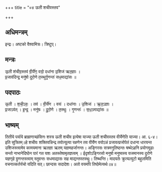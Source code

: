 +++
title = "०४ ऊती शचीवस्तव"

+++
## अधिमन्त्रम्
इन्द्रः। अष्टको वैश्वामित्रः। त्रिष्टुप्।

## मन्त्रः
ऊ॒ती श॑चीव॒स्तव॑ वी॒र्ये॑ण॒ वयो॒ दधा॑ना उ॒शिज॑ ऋत॒ज्ञाः ।  
प्र॒जाव॑दिन्द्र॒ मनु॑षो दुरो॒णे त॒स्थुर्गृ॒णन्तः॑ सध॒माद्या॑सः ॥

## पदपाठः
ऊ॒ती । श॒ची॒ऽवः॒ । तव॑ । वी॒र्ये॑ण । वयः॑ । दधा॑नाः । उ॒शिजः॑ । ऋ॒त॒ऽज्ञाः ।  
प्र॒जाऽव॑त् । इ॒न्द्र॒ । मनु॑षः । दु॒रो॒णे । त॒स्थुः । गृ॒णन्तः॑ । स॒ध॒ऽमाद्या॑सः ॥

## भाष्यम्
तितीये पर्याये ब्राह्मणाच्छंसिनः शस्त्र ऊती शचीव इत्येषा याज्या ऊती शचीवस्तव वीर्येणेति याज्या। आ. ६-४। इति सुत्रितम्॥हे शचीवः शक्तिवन्निन्द्र तवोत्यूत्या रक्षणेन तव वीर्येण वयोऽन्नं प्रजावत्प्रजोपेतं दधाना धारयन्त उशिजस्त्वामेव कामयमाना ऋतज्ञा ऋतम् यज्ञमहर्जानन्तः। अङ्गिरसः सत्रमनुतिष्ठन्तः षष्थेऽहनि प्रयोगमूढाः सन्तो नाभानेदिष्ठेन पारं गत यशः अतस्तेषामृतज्ञत्वम् । ईदृशोऽङ्गिरसो मनुषो मनुष्यस्य यजमानस्य दुरोणे यज्ञगृहे ग्रुणन्तस्त्वाम् स्तुवन्तः सधमाद्यासः सह माद्यन्तस्तस्थुः। तिष्थन्ति। मादयतेः क्रुत्यल्युटो बहुलमिति वचनात्कर्तर्यचो यदिति यत्। छान्दसः सदादेशः। अतो वयमपि तिष्ठेमेत्यर्थः॥४॥
